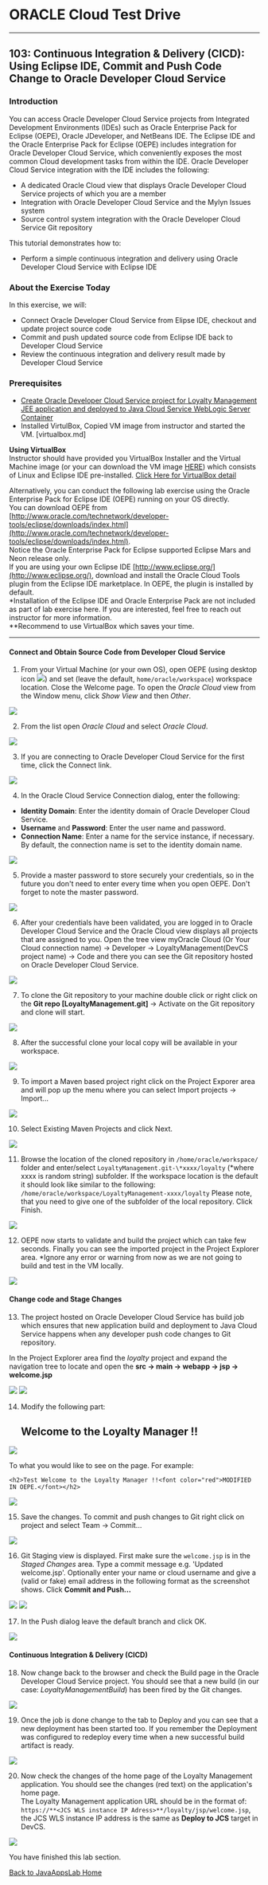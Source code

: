 # ORACLE Cloud Test Drive #
-----
## 103: Continuous Integration & Delivery (CICD): Using Eclipse IDE, Commit and Push Code Change to Oracle Developer Cloud Service ##

### Introduction ###
You can access Oracle Developer Cloud Service projects from Integrated Development Environments (IDEs) such as Oracle Enterprise Pack for Eclipse (OEPE), Oracle JDeveloper, and NetBeans IDE. The Eclipse IDE and the Oracle Enterprise Pack for Eclipse (OEPE) includes integration for Oracle Developer Cloud Service, which conveniently exposes the most common Cloud development tasks from within the IDE. Oracle Developer Cloud Service integration with the IDE includes the following:
+ A dedicated Oracle Cloud view that displays Oracle Developer Cloud Service projects of which you are a member
+ Integration with Oracle Developer Cloud Service and the Mylyn Issues system
+ Source control system integration with the Oracle Developer Cloud Service Git repository

This tutorial demonstrates how to:
- Perform a simple continuous integration and delivery using Oracle Developer Cloud Service with Eclipse IDE 

### About the Exercise Today ###
In this exercise, we will:
- Connect Oracle Developer Cloud Service from Elipse IDE, checkout and update project source code
- Commit and push updated source code from Eclipse IDE back to Developer Cloud Service
- Review the continuous integration and delivery result made by Developer Cloud Service

### Prerequisites ###
+ [Create Oracle Developer Cloud Service project for Loyalty Management JEE application and deployed to Java Cloud Service WebLogic Server Container](102-JavaAppsLab.md)
+ Installed VirtulBox, Copied VM image from instructor and started the VM. [virtualbox.md]

**Using VirtualBox**  
Instructor should have provided you VirtualBox Installer and the Virtual Machine image (or your can download the VM image [HERE](https://drive.google.com/drive/folders/0B0MXC4qaECO6RHBWMEttdW9fOVk)) which consists of Linux and Eclipse IDE pre-installed. [Click Here for VirtualBox detail](virtualbox.md)  

Alternatively, you can conduct the following lab exercise using the Oracle Enterprise Pack for Eclipse IDE (OEPE) running on your OS directly.  
You can download OEPE from [http://www.oracle.com/technetwork/developer-tools/eclipse/downloads/index.html](http://www.oracle.com/technetwork/developer-tools/eclipse/downloads/index.html).  
Notice the Oracle Enterprise Pack for Eclipse supported Eclipse Mars and Neon release only.  
If you are using your own Eclipse IDE [http://www.eclipse.org/](http://www.eclipse.org/), download and install the Oracle Cloud Tools plugin from the Eclipse IDE marketplace. In OEPE, the plugin is installed by default.  
\*Installation of the Eclipse IDE and Oracle Enterprise Pack are not included as part of lab exercise here. If you are interested, feel free to reach out instructor for more information.  
\*\*Recommend to use VirtualBox which saves your time.

----

#### Connect and Obtain Source Code from Developer Cloud Service ####

1. From your Virtual Machine (or your own OS), open OEPE (using desktop icon ![](images/103/01.png)) and set (leave the default, `home/oracle/workspace`) workspace location. Close the Welcome page. To open the *Oracle Cloud* view from the Window menu, click *Show View* and then *Other*.

![](images/103/02.png)

2. From the list open *Oracle Cloud* and select *Oracle Cloud*.

![](images/103/03.png)

3. If you are connecting to Oracle Developer Cloud Service for the first time, click the Connect link.

![](images/103/04.png)

4. In the Oracle Cloud Service Connection dialog, enter the following:
+ **Identity Domain**: Enter the identity domain of Oracle Developer Cloud Service.
+ **Username** and **Password**: Enter the user name and password.
+ **Connection Name**: Enter a name for the service instance, if necessary. By default, the connection name is set to the identity domain name.

![](images/103/05.png)

5. Provide a master password to store securely your credentials, so in the future you don't need to enter every time when you open OEPE. Don't forget to note the master password.

![](images/103/06.png)

6. After your credentials have been validated, you are logged in to Oracle Developer Cloud Service and the Oracle Cloud view displays all projects that are assigned to you. Open the tree view myOracle Cloud (Or Your Cloud connection name) -> Developer -> LoyaltyManagement(DevCS project name) -> Code and there you can see the Git repository hosted on Oracle Developer Cloud Service.

![](images/103/07.png)

7. To clone the Git repository to your machine double click or right click on the **Git repo [LoyaltyManagement.git]** -> Activate on the Git repository and clone will start.

![](images/103/08.png)

8. After the successful clone your local copy will be available in your workspace.

![](images/103/09.png)

9. To import a Maven based project right click on the Project Exporer area and will pop up the menu where you can select Import projects -> Import...

![](images/103/10.png)

10. Select Existing Maven Projects and click Next.

![](images/103/11.png)

11. Browse the location of the cloned repository in `/home/oracle/workspace/` folder and enter/select `LoyaltyManagement.git-\*xxxx/loyalty` (\*where xxxx is random string) subfolder. If the workspace location is the default it should look like similar to the following: `/home/oracle/workspace/LoyaltyManagement-xxxx/loyalty`
Please note, that you need to give one of the subfolder of the local repository.
Click Finish.

![](images/103/12.png)

12. OEPE now starts to validate and build the project which can take few seconds. Finally you can see the imported project in the Project Explorer area.
*Ignore any error or warning from now as we are not going to build and test in the VM locally.

![](images/103/13.png)

#### Change code and Stage Changes ####

13. The project hosted on Oracle Developer Cloud Service has build job which ensures that new application build and deployment to Java Cloud Service happens when any developer push code changes to Git repository.

In the Project Explorer area find the *loyalty* project and expand the navigation tree to locate and open the **src -> main -> webapp -> jsp -> welcome.jsp**

![](images/103/14a.png)
![](images/103/14b.png)

14. Modify the following part:

  	<h2>Welcome to the Loyalty Manager !!</h2>
	
![](images/103/15.png)

To what you would like to see on the page. For example:

	<h2>Test Welcome to the Loyalty Manager !!<font color="red">MODIFIED IN OEPE.</font></h2>

![](images/103/16.png)

15. Save the changes. To commit and push changes to Git right click on project and select Team -> Commit...

![](images/103/17.png)

16. Git Staging view is displayed. First make sure the `welcome.jsp` is in the *Staged Changes* area. Type a commit message e.g. 'Updated welcome.jsp'. Optionally enter your name or cloud username and give a (valid or fake) email address in the following format as the screenshot shows. Click **Commit and Push...**

![](images/103/18.png)
![](images/103/19.png)

17. In the Push dialog leave the default branch and click OK.

![](images/103/20.png)

#### Continuous Integration & Delivery (CICD) ####

18. Now change back to the browser and check the Build page in the Oracle Developer Cloud Service project. You should see that a new build (in our case: *LoyaltyManagementBuild*) has been fired by the Git changes.

![](images/103/21.png)

19. Once the job is done change to the tab to Deploy and you can see that a new deployment has been started too. If you remember the Deployment was configured to redeploy every time when a new successful build artifact is ready.

![](images/103/22.png)

20. Now check the changes of the home page of the Loyalty Management application. You should see the changes (red text) on the application's home page.  
    The Loyalty Management application URL should be in the format of:  
	`https://**<JCS WLS instance IP Adress>**/loyalty/jsp/welcome.jsp`, the JCS WLS instance IP address is the same as **Deploy to JCS** target in DevCS.

![](images/103/23.png)

You have finished this lab section.

[Back to JavaAppsLab Home](README.md)
